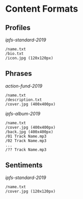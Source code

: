 # Content Formats

## Profiles

_ipfs-standard-2019_

```
/name.txt
/bio.txt
/icon.jpg (120x120px)
```

## Phrases

_action-fund-2019_

```
/name.txt
/description.txt
/cover.jpg (400x400px)
```

_ipfs-album-2019_

```
/name.txt
/cover.jpg (400x400px)
/back.jpg (400x400px)
/01 Track Name.mp3
/02 Track Name.mp3
...
/?? Track Name.mp3
```

## Sentiments

_ipfs-standard-2019_

```
/name.txt
/cover.jpg (120x120px)
```
